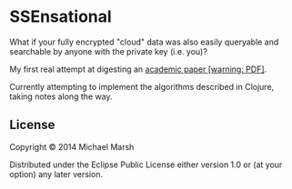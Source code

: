 # SSEnsational

What if your fully encrypted "cloud" data was also easily queryable and searchable by anyone with the private key (i.e. you)?

My first real attempt at digesting an [academic paper [warning: PDF]](http://eprint.iacr.org/2006/210.pdf).

Currently attempting to implement the algorithms described in Clojure, taking notes along the way.

## License

Copyright © 2014 Michael Marsh

Distributed under the Eclipse Public License either version 1.0 or (at
your option) any later version.
